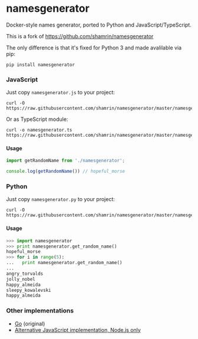namesgenerator
==============

Docker-style names generator, ported to Python and JavaScript/TypeScript.

This is a fork of https://github.com/shamrin/namesgenerator

The only difference is that it's fixed for Python 3 and made avalilable via pip:

```
pip install namesgenerator
```

### JavaScript

Just copy `namesgenerator.js` to your project: 

```
curl -O https://raw.githubusercontent.com/shamrin/namesgenerator/master/namesgenerator.js
```

Or as TypeScript module:

```
curl -o namesgenerator.ts https://raw.githubusercontent.com/shamrin/namesgenerator/master/namesgenerator.js
```

#### Usage

```js
import getRandomName from './namesgenerator';

console.log(getRandomName()) // hopeful_morse
```

### Python

Just copy `namesgenerator.py` to your project: 

```
curl -O https://raw.githubusercontent.com/shamrin/namesgenerator/master/namesgenerator.py
```

#### Usage

```python
>>> import namesgenerator
>>> print namesgenerator.get_random_name()
hopeful_morse
>>> for i in range(5):
...   print namesgenerator.get_random_name()
...
angry_torvalds
jolly_nobel
happy_almeida
sleepy_kowalevski
happy_almeida
```

### Other implementations

* [Go][2] (original)
* [Alternative JavaScript implementation, Node.js only][1]

[1]: https://github.com/tonypujals/docker-namesgenerator
[2]: https://github.com/docker/docker/blob/master/pkg/namesgenerator/names-generator.go
